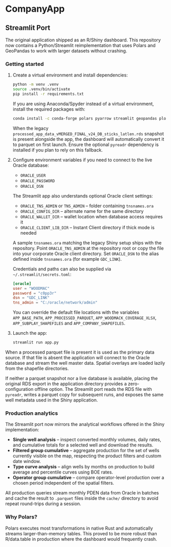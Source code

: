 # CompanyApp

## Streamlit Port

The original application shipped as an R/Shiny dashboard. This repository
now contains a Python/Streamlit reimplementation that uses Polars and
GeoPandas to work with larger datasets without crashing.

### Getting started

1. Create a virtual environment and install dependencies:
   ```bash
   python -m venv .venv
   source .venv/bin/activate
   pip install -r requirements.txt
   ```
   If you are using Anaconda/Spyder instead of a virtual environment,
   install the required packages with:
   ```bash
   conda install -c conda-forge polars pyarrow streamlit geopandas plotly pyreadr
   ```
   When the legacy `processed_app_data_vMERGED_FINAL_v24_DB_sticks_latlen.rds`
   snapshot is present alongside the app, the dashboard will automatically
   convert it to parquet on first launch. Ensure the optional `pyreadr`
   dependency is installed if you plan to rely on this fallback.
2. Configure environment variables if you need to connect to the live
   Oracle database:
   - `ORACLE_USER`
   - `ORACLE_PASSWORD`
   - `ORACLE_DSN`

   The Streamlit app also understands optional Oracle client settings:
   - `ORACLE_TNS_ADMIN` or `TNS_ADMIN` – folder containing `tnsnames.ora`
   - `ORACLE_CONFIG_DIR` – alternate name for the same directory
   - `ORACLE_WALLET_DIR` – wallet location when database access requires it
   - `ORACLE_CLIENT_LIB_DIR` – Instant Client directory if thick mode is needed

   A sample `tnsnames.ora` matching the legacy Shiny setup ships with the
   repository. Point `ORACLE_TNS_ADMIN` at the repository root or copy the
   file into your corporate Oracle client directory. Set `ORACLE_DSN` to the
   alias defined inside `tnsnames.ora` (for example `GDC_LINK`).

   Credentials and paths can also be supplied via `~/.streamlit/secrets.toml`:
   ```toml
   [oracle]
   user = "WOODMAC"
   password = "c0pp3r"
   dsn = "GDC_LINK"
   tns_admin = "C:/oracle/network/admin"
   ```

   You can override the default file locations with the variables
   `APP_BASE_PATH`, `APP_PROCESSED_PARQUET`, `APP_WOODMACK_COVERAGE_XLSX`,
   `APP_SUBPLAY_SHAPEFILES` and `APP_COMPANY_SHAPEFILES`.
3. Launch the app:
   ```bash
   streamlit run app.py
   ```

When a processed parquet file is present it is used as the primary data
source. If that file is absent the application will connect to the
Oracle database and stream the well master data. Spatial overlays are
loaded lazily from the shapefile directories.

If neither a parquet snapshot nor a live database is available, placing
the original RDS export in the application directory provides a
zero-configuration offline option. The Streamlit port reads the RDS file
with `pyreadr`, writes a parquet copy for subsequent runs, and exposes
the same well metadata used in the Shiny application.

### Production analytics

The Streamlit port now mirrors the analytical workflows offered in the
Shiny implementation:

- **Single well analysis** – inspect converted monthly volumes, daily
  rates, and cumulative totals for a selected well and download the
  results.
- **Filtered group cumulative** – aggregate production for the set of
  wells currently visible on the map, respecting the product filters and
  custom date window.
- **Type curve analysis** – align wells by months on production to build
  average and percentile curves using BOE rates.
- **Operator group cumulative** – compare operator-level production over
  a chosen period independent of the spatial filters.

All production queries stream monthly PDEN data from Oracle in batches
and cache the result to `.parquet` files inside the `cache/` directory
to avoid repeat round-trips during a session.

### Why Polars?

Polars executes most transformations in native Rust and automatically
streams larger-than-memory tables. This proved to be more robust than
R/data.table in production where the dashboard would frequently crash.
